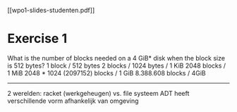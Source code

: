 [[wpo1-slides-studenten.pdf]]
# Exercise 1
What is the number of blocks needed on a 4 GiB* disk when the block size is 512 bytes?
1 block / 512 bytes
2 blocks / 1024 bytes / 1 KiB
2048 blocks / 1 MiB
2048 * 1024 (2097152) blocks / 1 GiB
8.388.608 blocks / 4GiB

---

2 werelden: racket (werkgeheugen) vs. file systeem
ADT heeft verschillende vorm afhankelijk van omgeving


